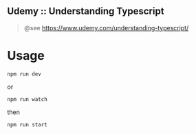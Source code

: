 Udemy :: Understanding Typescript
---------------------------------

> @see https://www.udemy.com/understanding-typescript/

# Usage

```
npm run dev
```

or 

```
npm run watch
```

then

```
npm run start
```
